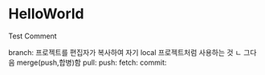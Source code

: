 # HelloWorld
Test Comment



branch: 프로젝트를 편집자가 복사하여 자기 local 프로젝트처럼 사용하는 것
ㄴ 그다음 merge(push,합병)함
pull: 
push: 
fetch: 
commit: 
